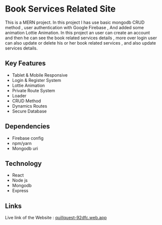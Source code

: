 
# Book Services Related  Site

This is a MERN project. In  this project  I has use basic mongodb CRUD method , user authentication with Google Firebase , And added some animation Lottie Animation. In this project an user can create an account and then he can see the book related services  details , more over login user can also update or delete his or her book related services  , and also update services details. 




## Key Features

 - Tablet & Mobile Responsive
 - Login & Register System 
 - Lottie Animation
 - Private Route System
 - Loader
 - CRUD Method
 - Dynamics Routes
 - Secure Database
 
## Dependencies
- Firebase config 
- npm/yarn
- Mongodb uri 
## Technology 
- React
- Node js
- Mongodb
- Express
## Links

Live link of the Website :  [quillquest-92dfc.web.app](https://quillquest-92dfc.web.app/)



